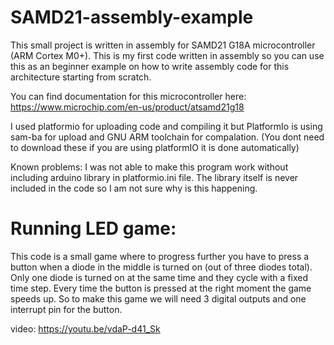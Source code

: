 # SAMD21-assembly-example
This small project is written in assembly for SAMD21 G18A microcontroller (ARM Cortex M0+). This is my first code written in assembly so you can use this as an beginner example on how to write assembly code for this architecture starting from scratch. 

You can find documentation for this microcontroller here: https://www.microchip.com/en-us/product/atsamd21g18

I used platformio for uploading code and compiling it but PlatformIo is using sam-ba for upload and GNU ARM toolchain for compalation. (You dont need to download these if you are using platformIO it is done automatically)

Known problems:
I was not able to make this program work without including arduino library in platformio.ini file. The library itself is never included in the code so I am not sure why is this happening.

# Running LED game:
This code is a small game where to progress further you have to press a button when a diode in the middle is turned on (out of three diodes total). Only one diode is turned on at the same time and they cycle with a fixed time step. Every time the button is pressed at the right moment the game speeds up. So to make this game we will need 3 digital outputs and one interrupt pin for the button.


video: https://youtu.be/vdaP-d41_Sk

